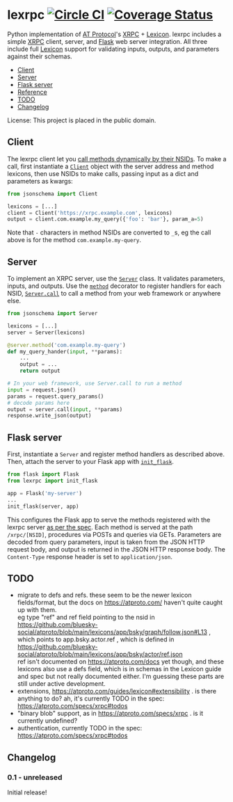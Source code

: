 lexrpc [![Circle CI](https://circleci.com/gh/snarfed/lexrpc.svg?style=svg)](https://circleci.com/gh/snarfed/lexrpc) [![Coverage Status](https://coveralls.io/repos/github/snarfed/lexrpc/badge.svg?branch=main)](https://coveralls.io/github/snarfed/lexrpc?branch=master)
===

Python implementation of [AT Protocol](https://atproto.com/)'s [XRPC](https://atproto.com/specs/xrpc) + [Lexicon](https://atproto.com/guides/lexicon). lexrpc includes a simple [XRPC](https://atproto.com/specs/xrpc) client, server, and [Flask](https://flask.palletsprojects.com/) web server integration. All three include full [Lexicon](https://atproto.com/guides/lexicon) support for validating inputs, outputs, and parameters against their schemas.

* [Client](#client)
* [Server](#server)
* [Flask server](#flask-server)
* [Reference](https://lexrpc.readthedocs.io/en/docs/source/lexrpc.html)
* [TODO](#todo)
* [Changelog](#changelog)

License: This project is placed in the public domain.


## Client

The lexrpc client let you [call methods dynamically by their NSIDs](https://atproto.com/guides/lexicon#rpc-methods). To make a call, first instantiate a [`Client`](https://lexrpc.readthedocs.io/en/latest/source/lexrpc.html#lexrpc.client.Client) object with the server address and method lexicons, then use NSIDs to make calls, passing input as a dict and parameters as kwargs:

```py
from jsonschema import Client

lexicons = [...]
client = Client('https://xrpc.example.com', lexicons)
output = client.com.example.my_query({'foo': 'bar'}, param_a=5)
```

Note that `-` characters in method NSIDs are converted to `_`s, eg the call above is for the method `com.example.my-query`.


## Server

To implement an XRPC server, use the [`Server`](https://lexrpc.readthedocs.io/en/latest/source/lexrpc.html#lexrpc.server.Server) class. It validates parameters, inputs, and outputs. Use the [`method`](https://lexrpc.readthedocs.io/en/latest/source/lexrpc.html#lexrpc.server.Server.method) decorator to register handlers for each NSID, [`Server.call`](https://lexrpc.readthedocs.io/en/latest/source/lexrpc.html#lexrpc.server.Server.call) to call a method from your web framework or anywhere else.

```py
from jsonschema import Server

lexicons = [...]
server = Server(lexicons)

@server.method('com.example.my-query')
def my_query_hander(input, **params):
    ...
    output = ...
    return output

# In your web framework, use Server.call to run a method
input = request.json()
params = request.query_params()
# decode params here
output = server.call(input, **params)
response.write_json(output)
```


## Flask server

First, instantiate a `Server` and register method handlers as described above. Then, attach the server to your Flask app with [`init_flask`](https://lexrpc.readthedocs.io/en/latest/source/lexrpc.html#lexrpc.flask_server.init_flask).

```py
from flask import Flask
from lexrpc import init_flask

app = Flask('my-server')
...
init_flask(server, app)
```

This configures the Flask app to serve the methods registered with the lexrpc server [as per the spec](https://atproto.com/specs/xrpc#path). Each method is served at the path `/xrpc/[NSID]`, procedures via POSTs and queries via GETs. Parameters are decoded from query parameters, input is taken from the JSON HTTP request body, and output is returned in the JSON HTTP response body. The `Content-Type` response header is set to `application/json`.


## TODO

* migrate to defs and refs. these seem to be the newer lexicon fields/format, but the docs on https://atproto.com/ haven't quite caught up with them.  
  eg type "ref" and ref field pointing to the nsid in https://github.com/bluesky-social/atproto/blob/main/lexicons/app/bsky/graph/follow.json#L13 , which points to app.bsky.actor.ref , which is defined in https://github.com/bluesky-social/atproto/blob/main/lexicons/app/bsky/actor/ref.json  
  ref isn't documented on https://atproto.com/docs yet though, and these lexicons also use a defs field, which is in schemas in the Lexicon guide and spec but not really documented either. I'm guessing these parts are still under active development.
* extensions, https://atproto.com/guides/lexicon#extensibility . is there anything to do? ah, it's currently TODO in the spec: https://atproto.com/specs/xrpc#todos
* "binary blob" support, as in https://atproto.com/specs/xrpc . is it currently undefined?
* authentication, currently TODO in the spec: https://atproto.com/specs/xrpc#todos


## Changelog

### 0.1 - unreleased

Initial release!
